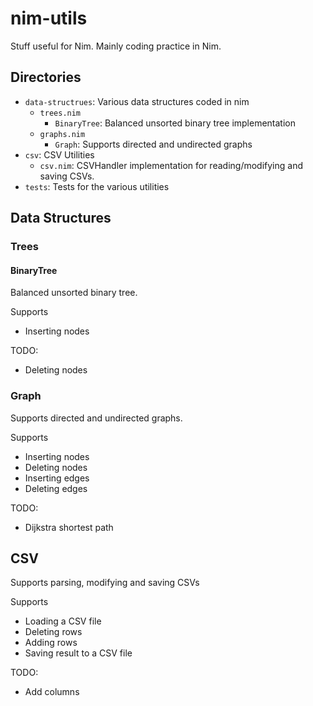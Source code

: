 # nim-utils

Stuff useful for Nim.
Mainly coding practice in Nim.

## Directories

* `data-structrues`: Various data structures coded in nim
  * `trees.nim`
    * `BinaryTree`: Balanced unsorted binary tree implementation
  * `graphs.nim`
    * `Graph`: Supports directed and undirected graphs
* `csv`: CSV Utilities
  * `csv.nim`: CSVHandler implementation for reading/modifying and saving CSVs.
* `tests`: Tests for the various utilities

## Data Structures

### Trees

#### BinaryTree

Balanced unsorted binary tree.

Supports

* Inserting nodes

TODO:

* Deleting nodes

### Graph

Supports directed and undirected graphs.

Supports

* Inserting nodes
* Deleting nodes
* Inserting edges
* Deleting edges

TODO:

* Dijkstra shortest path

## CSV

Supports parsing, modifying and saving CSVs

Supports

* Loading a CSV file
* Deleting rows
* Adding rows
* Saving result to a CSV file

TODO:

* Add columns